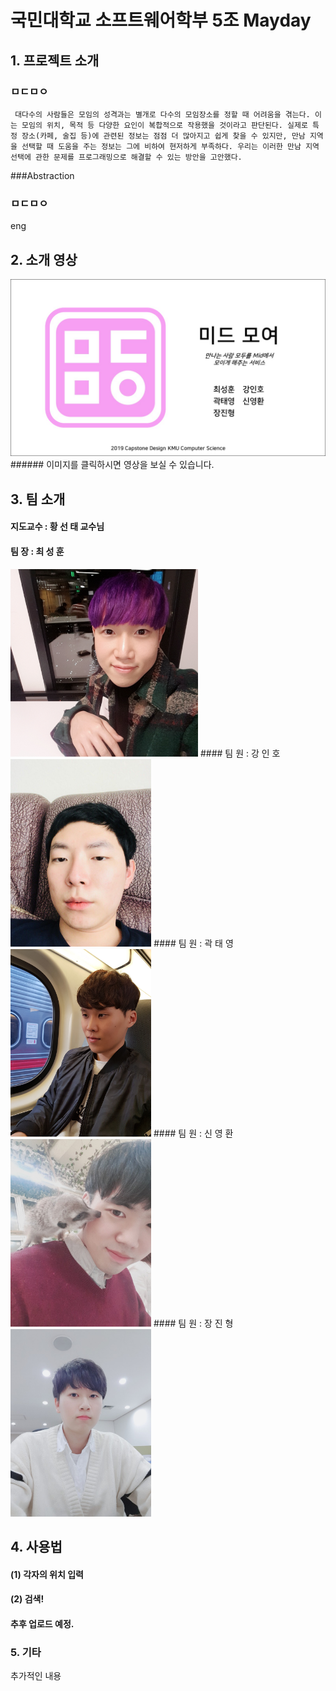 # 국민대학교 소프트웨어학부 5조 Mayday

## 1. 프로젝트 소개

### ㅁㄷㅁㅇ

```
 대다수의 사람들은 모임의 성격과는 별개로 다수의 모임장소를 정할 때 어려움을 겪는다. 이는 모임의 위치, 목적 등 다양한 요인이 복합적으로 작용했을 것이라고 판단된다. 실제로 특정 장소(카페, 술집 등)에 관련된 정보는 점점 더 많아지고 쉽게 찾을 수 있지만, 만남 지역을 선택할 때 도움을 주는 정보는 그에 비하여 현저하게 부족하다. 우리는 이러한 만남 지역 선택에 관한 문제를 프로그래밍으로 해결할 수 있는 방안을 고안했다.
```

###Abstraction

### ㅁㄷㅁㅇ

eng

## 2. 소개 영상

<a href="https://youtu.be/qf8jD1wuh0U">
<img src="./doc/수행계획서 및 발표자료/Youtube_Link.jpg">
</a>
###### 이미지를 클릭하시면 영상을 보실 수 있습니다.

## 3. 팀 소개
#### 지도교수 : 황 선 태 교수님
#### 팀 장 : 최 성 훈
<img src="./doc/수행계획서 및 발표자료/aboutTeam/최성훈.jpg" height="300" />
#### 팀 원 : 강 인 호
<img src="./doc/수행계획서 및 발표자료/aboutTeam/강인호.jpg" height="300" />
#### 팀 원 : 곽 태 영
<img src="./doc/수행계획서 및 발표자료/aboutTeam/곽태영.jpg" height="300" />
#### 팀 원 : 신 영 환
<img src="./doc/수행계획서 및 발표자료/aboutTeam/신영환.jpg" height="300" />
#### 팀 원 : 장 진 형
<img src="./doc/수행계획서 및 발표자료/aboutTeam/장진형.jpg" height="300" />


## 4. 사용법
#### (1) 각자의 위치 입력
#### (2) 검색!
#### 추후 업로드 예정.

### 5. 기타

추가적인 내용

